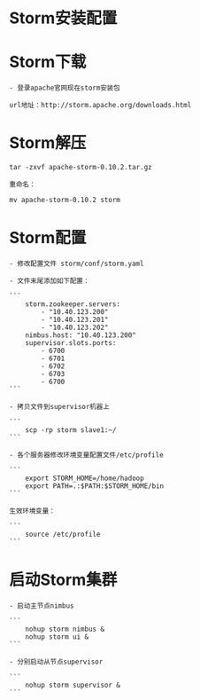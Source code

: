 # Storm安装配置

# Storm下载
	
	- 登录apache官网现在storm安装包
	
	url地址：http://storm.apache.org/downloads.html
	
# Storm解压

	tar -zxvf apache-storm-0.10.2.tar.gz
	
	重命名：
		
	mv apache-storm-0.10.2 storm

# Storm配置

	- 修改配置文件 storm/conf/storm.yaml
	
	- 文件末尾添加如下配置：
	
	```
		storm.zookeeper.servers:
			- "10.40.123.200"
			- "10.40.123.201"
			- "10.40.123.202"
		nimbus.host: "10.40.123.200"
		supervisor.slots.ports:
			- 6700
			- 6701
			- 6702
			- 6703
			- 6700
	```
	
	- 拷贝文件到supervisor机器上
	
	```
		scp -rp storm slave1:~/
	```
	
	- 各个服务器修改环境变量配置文件/etc/profile
	
	```
		export STORM_HOME=/home/hadoop
		export PATH=.:$PATH:$STORM_HOME/bin
	```
	
	生效环境变量：
	
	```
		source /etc/profile
	```
	
# 启动Storm集群

	- 启动主节点nimbus
	
	```
		nohup storm nimbus &
		nohup storm ui &
	```
	
	- 分别启动从节点supervisor
	
	```
		nohup storm supervisor &
	```